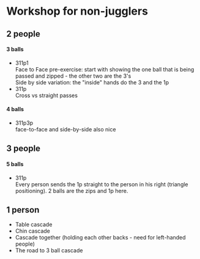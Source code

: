 # Workshop for non-jugglers

## 2 people 

#### 3 balls

- 311p1  
Face to Face pre-exercise: start with showing the one ball that is being 
passed and zipped - the other two are the 3's  
Side by side variation: the "inside" hands do the 3 and the 1p
- 311p  
Cross vs straight passes

#### 4 balls

- 311p3p                                                                        
face-to-face and side-by-side also nice

## 3 people 

#### 5 balls

- 311p  
Every person sends the 1p straight to the person in his right (triangle 
positioning). 2 balls are the zips and 1p here.

## 1 person

- Table cascade
- Chin cascade
- Cascade together (holding each other backs - need for left-handed people)
- The road to 3 ball cascade
